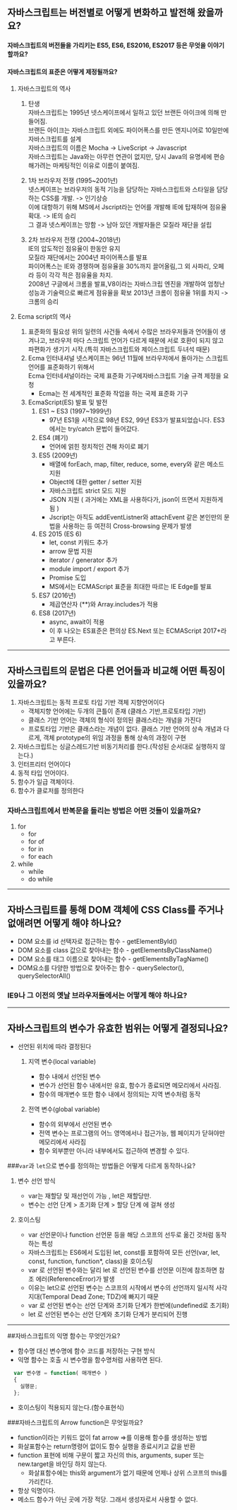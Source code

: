 ## 자바스크립트는 버전별로 어떻게 변화하고 발전해 왔을까요? 
#### 자바스크립트의 버전들을 가리키는 ES5, ES6, ES2016, ES2017 등은 무엇을 이야기할까요?
#### 자바스크립트의 표준은 어떻게 제정될까요?

1. 자바스크립트의 역사
    1. 탄생  
       자바스크립트는 1995년 넷스케이프에서 일하고 있던 브랜든 아이크에 의해 만들어짐.   
       브랜든 아이크는 자바스크립트 외에도 파이어폭스를 만든 엔지니어로 10일만에 자바스크립트를 설계  
       자바스크립트의 이름은 Mocha -> LiveScript -> Javascript   
       자바스크립트는 Java와는 아무런 연관이 없지만, 당시 Java의 유명세에 편승해가려는 마케팅적인 이유로 이름이 붙여짐.
    
    2. 1차 브라우저 전쟁 (1995~2001년)  
        넷스케이프는 브라우저의 동적 기능을 담당하는 자바스크립트와 스타일을 담당하는 CSS를 개발. -> 인기상승   
        이에 대항하기 위해 MS에서 Jscript라는 언어를 개발해 IE에 탑재하며 점유율 확대. -> IE의 승리  
        그 결과 넷스케이프는 망함 -> 남아 있던 개발자들은 모질라 재단을 설립
    3. 2차 브라우저 전쟁 (2004~2018년)  
       IE의 압도적인 점유율이 한동안 유지  
       모질라 재단에서는 2004년 파이어폭스를 발표   
       파이어폭스는 IE와 경쟁하며 점유율을 30%까지 끌어올림,그 외 사파리, 오페라 등이 각각 적은 점유율을 차지.  
       2008년 구글에서 크롬을 발표,V8이라는 자바스크립 엔진을 개발하여 엄청난 성능과 기술력으로 빠르게 점유율을 확보
       2013년 크롬이 점유율 1위를 차지 -> 크롬의 승리


2. Ecma script의 역사
    1. 표준화의 필요성
       위의 일련의 사건들 속에서 수많은 브라우저들과 언어들이 생겨나고, 브라우저 마다 스크립트 언어가 다르게 때문에 서로 호환이 되지 않고  
       파편화가 생기기 시작.(특히 자바스크립트와 제이스크립트 두녀석 때문)
    2. Ecma 인터내셔널
       넷스케이프는 96년 11월에 브라우저에서 돌아가는 스크립트 언어를 표준화하기 위해서  
       Ecma 인터네셔널이라는 국제 표준화 기구에자바스크립트 기술 규격 제정을 요청
       * Ecma는 전 세계적인 표준화 작업을 하는 국제 표준화 기구
    3. EcmaScript(ES) 발표 및 발전
       1. ES1 ~ ES3 (1997~1999년)
          * 97년 ES1을 시작으로 98년 ES2, 99년 ES3가 발표되었습니다. ES3에서는 try/catch 문법이 들어갔다.  
       2. ES4 (폐기)
          * 언어에 얽힌 정치적인 견해 차이로 폐기
       3. ES5 (2009년)
          * 배열에 forEach, map, filter, reduce, some, every와 같은 메소드 지원
          * Object에 대한 getter / setter 지원
          * 자바스크립트 strict 모드 지원
          * JSON 지원 ( 과거에는 XML을 사용하다가, json이 뜨면서 지원하게 됨 )
          * Jscript는 아직도 addEventListner와 attachEvent 같은 본인만의 문법을 사용하는 등 여전히 Cross-browsing 문제가 발생
       4. ES 2015 (ES 6)
          * let, const 키워드 추가
          * arrow 문법 지원
          * iterator / generator 추가
          * module import / export 추가
          * Promise 도입
          * MS에서는 ECMAScript 표준을 최대한 따르는 IE Edge를 발표
       5. ES7 (2016년)
          * 제곱연산자 (**)와 Array.includes가 적용
       6. ES8 (2017년)
          * async, await이 적용
          * 이 후 나오는 ES표준은 편의상 ES.Next 또는 ECMAScript 2017+라고 부른다.
***
## 자바스크립트의 문법은 다른 언어들과 비교해 어떤 특징이 있을까요?
1. 자바스크립트는 동적 프로토 타입 기반 객체 지향언어이다
   * 객체지향 언어에는 두개의 큰틀이 존재 (클래스 기반,프로토타입 기반)
   * 클래스 기반 언어는 객체의 형식이 정의된 클래스라는 개념을 가진다
   * 프로토타입 기반은 클래스라는 개념이 없다. 클래스 기반 언어의 상속 개념과 다르게, 객체 prototype의 위임 과정을 통해 상속의 과정이 구현
2. 자바스크립트는 싱글스레드기반 비동기처리를 한다.(작성된 순서대로 실행하지 않는다.)
3. 인터프리터 언어이다 
4. 동적 타입 언어이다.
5. 함수가 일급 객체이다.
6. 함수가 클로저를 정의한다
### 자바스크립트에서 반복문을 돌리는 방법은 어떤 것들이 있을까요?
1. for
   * for
   * for of
   * for in
   * for each
2. while
   * while
   * do while
***
## 자바스크립트를 통해 DOM 객체에 CSS Class를 주거나 없애려면 어떻게 해야 하나요?
* DOM 요소를 id 선택자로 접근하는 함수 - getElementById()
* DOM 요소를 class 값으로 찾아내는 함수 - getElementsByClassName()
* DOM 요소를 태그 이름으로 찾아내는 함수 - getElementsByTagName()
* DOM요소를 다양한 방법으로 찾아주는 함수 - querySelector(), querySelectorAll()
### IE9나 그 이전의 옛날 브라우저들에서는 어떻게 해야 하나요?
***
## 자바스크립트의 변수가 유효한 범위는 어떻게 결정되나요?
* 선언된 위치에 따라 결정된다
  1. 지역 변수(local variable)
     * 함수 내에서 선언된 변수
     * 변수가 선언된 함수 내에서만 유효, 함수가 종료되면 메모리에서 사라짐.
     * 함수의 매개변수 또한 함수 내에서 정의되는 지역 변수처럼 동작

  2. 전역 변수(global variable)
     * 함수의 외부에서 선언된 변수
     * 전역 변수는 프로그램의 어느 영역에서나 접근가능, 웹 페이지가 닫혀야만 메모리에서 사라짐
     * 함수 외부뿐만 아니라 내부에서도 접근하여 변경할 수 있다.


###`var`과 `let`으로 변수를 정의하는 방법들은 어떻게 다르게 동작하나요?
1. 변수 선언 방식
   * var는 재할당 및 재선언이 가능 , let은 재할당만.
   * 변수는 선언 단계 > 초기화 단계 > 할당 단계 에 걸쳐 생성

   
2. 호이스팅
   * var 선언문이나 function 선언문 등을 해당 스코프의 선두로 옮긴 것처럼 동작하는 특성
   * 자바스크립트는 ES6에서 도입된 let, const를 포함하여 모든 선언(var, let, const, function, function*, class)을 호이스팅
   * var 로 선언된 변수와는 달리 let 로 선언된 변수를 선언문 이전에 참조하면 참조 에러(ReferenceError)가 발생
   * 이유는  let으로 선언된 변수는 스코프의 시작에서 변수의 선언까지 일시적 사각지대(Temporal Dead Zone; TDZ)에 빠지기 때문
   * var 로 선언된 변수는 선언 단계와 초기화 단계가 한번에(undefined로 초기화)
   * let 로 선언된 변수는 선언 단계와 초기화 단계가 분리되어 진행
***
##자바스크립트의 익명 함수는 무엇인가요?
* 함수명 대신 변수명에 함수 코드를 저장하는 구현 방식
* 익명 함수는 호출 시 변수명을 함수명처럼 사용하면 된다.
```javascript
  var 변수명 = function( 매개변수 )
  {
    실행문;
  };
```
* 호이스팅이 적용되지 않는다.(함수표현식)


###자바스크립트의 Arrow function은 무엇일까요?
* function이라는 키워드 없이 fat arrow =>를 이용해 함수를 생성하는 방법
* 화살표함수는 return명령어 없이도 함수 실행을 종료시키고 값을 반환
* function 표현에 비해 구문이 짧고  자신의 this, arguments, super 또는 new.target을 바인딩 하지 않는다. 
  * 화살표함수에는 this와 argument가 없기 때문에 언제나 상위 스코프의 this를 가리킨다.
* 항상 익명이다. 
* 메소드 함수가 아닌 곳에 가장 적당. 그래서 생성자로서 사용할 수 없다.
